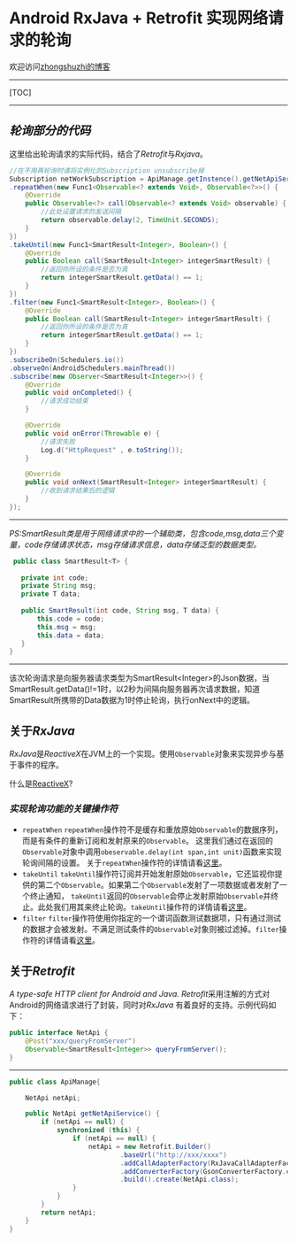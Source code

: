 # Android RxJava + Retrofit 实现网络请求的轮询

[zhongshuzhi的博客]:https://zhongshuzhi.github.io
欢迎访问[zhongshuzhi的博客][]

***
[TOC]

***
## *轮询部分的代码*
这里给出轮询请求的实际代码，结合了*Retrofit*与*Rxjava*。

``` java
//在不用再轮询时请将实例化的Subscription unsubscribe掉
Subscription netWorkSubscription = ApiManage.getInstence().getNetApiService().queryFromServer()
.repeatWhen(new Func1<Observable<? extends Void>, Observable<?>>() {
    @Override
    public Observable<?> call(Observable<? extends Void> observable) {
        //此处设置请求的发送间隔
        return observable.delay(2, TimeUnit.SECONDS);
    }
})
.takeUntil(new Func1<SmartResult<Integer>, Boolean>() {
    @Override
    public Boolean call(SmartResult<Integer> integerSmartResult) {
        //返回你所设的条件是否为真
        return integerSmartResult.getData() == 1;
    }
})
.filter(new Func1<SmartResult<Integer>, Boolean>() {
    @Override
    public Boolean call(SmartResult<Integer> integerSmartResult) {
        //返回你所设的条件是否为真
        return integerSmartResult.getData() == 1;
    }
})
.subscribeOn(Schedulers.io())
.observeOn(AndroidSchedulers.mainThread())
.subscribe(new Observer<SmartResult<Integer>>() {
    @Override
    public void onCompleted() {
        //请求成功结束
    }

    @Override
    public void onError(Throwable e) {
        //请求失败
        Log.d("HttpRequest" , e.toString());
    }

    @Override
    public void onNext(SmartResult<Integer> integerSmartResult) {
        //收到请求结果后的逻辑
    }
});
```
***
*PS:SmartResult类是用于网络请求中的一个辅助类，包含code,msg,data三个变量，code存储请求状态，msg存储请求信息，data存储泛型的数据类型。*

``` java
 public class SmartResult<T> {
 
   private int code;
   private String msg;
   private T data;
   
   public SmartResult(int code, String msg, T data) {
       this.code = code;
       this.msg = msg;
       this.data = data;
   }
}
```
***

该次轮询请求是向服务器请求类型为SmartResult<Integer\>的Json数据，当SmartResult.getData()!=1时，以2秒为间隔向服务器再次请求数据，知道SmartResult所携带的Data数据为1时停止轮询，执行onNext中的逻辑。

## 关于*RxJava*

*RxJava*是*ReactiveX*在JVM上的一个实现。使用`Observable`对象来实现异步与基于事件的程序。

什么是[ReactiveX](https://github.com/mcxiaoke/RxDocs/blob/master/Intro.md)?

### *实现轮询功能的关键操作符*

* `repeatWhen`
`repeatWhen`操作符不是缓存和重放原始`Observable`的数据序列，而是有条件的重新订阅和发射原来的`Observable`。
这里我们通过在返回的`Observable`对象中调用`obeservable.delay(int span,int unit)`函数来实现轮询间隔的设置。
关于`repeatWhen`操作符的详情请看[这里](https://github.com/mcxiaoke/RxDocs/blob/master/operators/Repeat.md)。
* `takeUntil`
`takeUntil`操作符订阅并开始发射原始`Observable`，它还监视你提供的第二个`Observable`。如果第二个`Observable`发射了一项数据或者发射了一个终止通知， `takeUntil`返回的`Observable`会停止发射原始`Observable`并终止。此处我们用其来终止轮询。`takeUntil`操作符的详情请看[这里](https://github.com/mcxiaoke/RxDocs/blob/master/operators/Conditional.md#TakeUntil)。
* `filter`
`filter`操作符使用你指定的一个谓词函数测试数据项，只有通过测试的数据才会被发射。不满足测试条件的`Observable`对象则被过滤掉。`filter`操作符的详情请看[这里](https://github.com/mcxiaoke/RxDocs/blob/master/operators/Filter.md)。

## 关于*Retrofit*

*A type-safe HTTP client for Android and Java.* *Retrofit*采用注解的方式对Android的网络请求进行了封装，同时对*RxJava* 有着良好的支持。示例代码如下：

``` java
public interface NetApi {
	@Post("xxx/queryFromServer")
	Observable<SmartResult<Integer>> queryFromServer();
}
```
***

```java
public class ApiManage{

    NetApi netApi;

    public NetApi getNetApiService() {
        if (netApi == null) {
            synchronized (this) {
                if (netApi == null) {
                    netApi = new Retrofit.Builder()
                            .baseUrl("http://xxx/xxxx")
                            .addCallAdapterFactory(RxJavaCallAdapterFactory.create())
                            .addConverterFactory(GsonConverterFactory.create())
                            .build().create(NetApi.class);
                }
            }
        }
        return netApi;
    }
}
```
